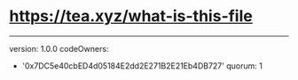 # https://tea.xyz/what-is-this-file
---
version: 1.0.0
codeOwners:
  - '0x7DC5e40cbED4d05184E2dd2E271B2E21Eb4DB727'
quorum: 1


